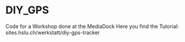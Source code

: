 # DIY_GPS
Code for a Workshop done at the MediaDock
Here you find the Tutorial:
sites.hslu.ch/werkstatt/diy-gps-tracker
